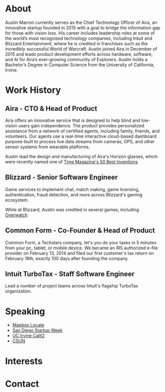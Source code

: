 # About

Austin Marron currently serves as the Chief Technology Officer of Aira, an innovative startup founded in 2015 with a goal to bridge the information gap for those with vision loss. His career includes leadership roles at some of the world’s most recognized technology companies, including Intuit and Blizzard Entertainment, where he is credited in franchises such as the incredibly successful World of Warcraft. Austin joined Aira in December of 2015 and leads product development efforts across hardware, software, and AI for Aira’s ever-growing community of Explorers. Austin holds a Bachelor’s Degree in Computer Science from the University of California, Irvine.

# Work History

## Aira - CTO & Head of Product
Aira offers an innovative service that is designed to help blind and low-vision users gain independence. The product provides personalized assistance from a network of certified agents, including family, friends, and volunteers. Our agents use a real-time interactive cloud-based dashboard purpose-built to process live data streams from cameras, GPS, and other sensor systems from wearable platforms.

Austin lead the design and manufacturing of Aira's Horizon glasses, which were recently named one of [Time Magazine's 50 Best Inventions](https://time.com/collection/best-inventions-2018/5454219/aira/)

## Blizzard - Senior Software Engineer
Game services to implement chat, match making, game licensing, authentication, fraud detection, and more across Blizzard's gaming ecosystem.

While at Blizzard, Austin was credited in several games, including [Overwatch](https://playoverwatch.com)

## Common Form - Co-Founder & Head of Product
Common Form, a Techstars company, let's you do your taxes in 5 minutes from your pc, tablet, or mobile device. We became an IRS authorized e-file provider on February 13, 2014 and filed our first customer's tax return on February 18th, exactly 100 days after founding the company.

## Intuit TurboTax - Staff Software Engineer
Lead a number of project teams across Intuit's flagship TurboTax organization.

# Speaking

* [Mapbox Locate](http://locate.mapbox.com/speaker/austin-marron/)
* [San Diego Startup Week](https://sandiegostartupweek2018.sched.com/speaker/austin175)
* [UC Irvine Calit2](http://www.calit2.uci.edu/calit2-events/calendar.aspx?eid=828)
* [CSUN](http://www.csun.edu/cod/conference/2018/sessions/index.php/public/presentations/view/414)

# Interests

# Contact
